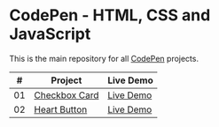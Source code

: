 # CodePen - HTML, CSS and JavaScript

This is the main repository for all [CodePen](https://codepen.io/fireblader/) projects.

|  #  | Project                                                                       | Live Demo                            |
| :-: | ----------------------------------------------------------------------------- | ------------------------------------ |
| 01  | [Checkbox Card](https://github.com/fireblader/pens/tree/master/checkbox-card) | [Live Demo](https://codepen.io/aaw3k/full/zYBxEWX) |
| 02  | [Heart Button](https://github.com/fireblader/pens/tree/master/heart-button)   | [Live Demo](https://codepen.io/aaw3k/full/rNjByrR) |
